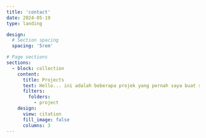 ```yaml
---
title: 'contact'
date: 2024-05-19
type: landing

design:
  # Section spacing
  spacing: '5rem'

# Page sections
sections:
  - block: collection
    content:
      title: Projects
      text: Hello... ini adalah beberapa projek yang pernah saya buat selama beberapa tahun terakhir, anda sudah bisa melihatnya dengan meng klik projek yang ingin anda lihat.
      filters:
        folders:
          - project
    design:
      view: citation
      fill_image: false
      columns: 3
---
```

